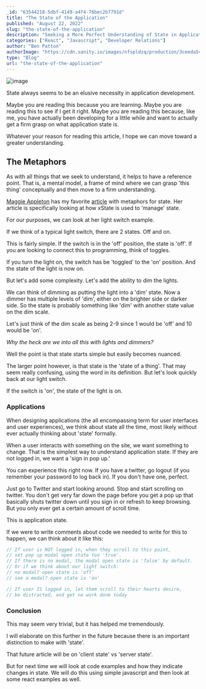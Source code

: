 ```yaml
---
_id: "63544218-5dbf-4149-a4f4-76bec2b7791d"
title: "The State of the Application"
published: "August 22, 2022"
slug: "the-state-of-the-application"
description: "Seeking a More Perfect Understanding of State in Application Development"
categories: ["React", "Javascript", "Developer Relations"]
author: "Ben Patton"
authorImage: "https://cdn.sanity.io/images/nfspldzq/production/3ceeda54221c7c0614ecc51f955c7be39a1da34e-512x512.jpg"
type: "Blog"
url: "the-state-of-the-application"
---
```


![image](https://cdn.sanity.io/images/nfspldzq/production/b5e3763ef17476d7e947ce642905a485a10c5b44-1600x840.png?w=800)

State always seems to be an elusive necessity in application development.

Maybe you are reading this because you are learning. Maybe you are reading this to see if I get it right. Maybe you are reading this because, like me, you have actually been developing for a little while and want to actually get a firm grasp on what application state is.

Whatever your reason for reading this article, I hope we can move toward a greater understanding.

## The Metaphors

As with all things that we seek to understand, it helps to have a reference point. That is, a mental model, a frame of mind where we can grasp 'this thing' conceptually and then move to a firm understanding.

[Maggie Appleton](https://maggieappleton.com/) has my favorite [article](https://maggieappleton.com/xstate) with metaphors for state. Her article is specifically looking at how xState is used to 'manage' state.

For our purposes, we can look at her light switch example.

If we think of a typical light switch, there are 2 states. Off and on.

This is fairly simple. If the switch is in the 'off' position, the state is 'off'. If you are looking to connect this to programming, think of toggles.

If you turn the light on, the switch has be 'toggled' to the 'on' position. And the state of the light is now on.

But let's add some complexity. Let's add the ability to dim the lights.

We can think of dimming as putting the light into a 'dim' state. Now a dimmer has multiple levels of 'dim', either on the brighter side or darker side. So the state is probably something like 'dim' with another state value on the dim scale.

Let's just think of the dim scale as being 2-9 since 1 would be 'off' and 10 would be 'on'.

_*Why the heck are we into all this with lights and dimmers?*_

Well the point is that state starts simple but easily becomes nuanced.

The larger point however, is that state is the 'state of a thing'. That may seem really confusing, using the word in its definition. But let's look quickly back at our light switch.

If the switch is 'on', the state of the light is on.

### Applications

When designing applications (the all encompassing term for user interfaces and user experiences), we think about state all the time, most likely without ever actually thinking about 'state' formally.

When a user interacts with something on the site, we want something to change. That is the simplest way to understand application state. If they are not logged in, we want a 'sign in pop up.'

You can experience this right now. If you have a twitter, go logout (if you remember your password to log back in). If you don't have one, perfect.

Just go to Twitter and start looking around. Stop and start scrolling on twitter. You don't get very far down the page before you get a pop up that basically shuts twitter down until you sign in or refresh to keep browsing. But you only ever get a certain amount of scroll time.

This is application state.

If we were to write comments about code we needed to write for this to happen, we can think about it like this:

```javascript
// If user is NOT logged in, when they scroll to this point,
// set pop up modal open state too 'true'.
// If there is no modal, the modal open state is 'false' by default.
// Or if we think about our light switch:
// no modal? open state is 'off'
// see a modal? open state is 'on'

// If user IS logged in, let them scroll to their hearts desire,
// be distracted, and get no work done today
```

### Conclusion

This may seem very trivial, but it has helped me tremendously.

I will elaborate on this further in the future because there is an important distinction to make with 'state'.

That future article will be on 'client state' vs 'server state'.

But for next time we will look at code examples and how they indicate changes in state. We will do this using simple javascript and then look at some react examples as well.
